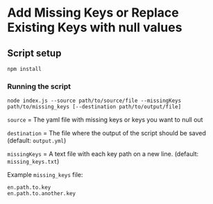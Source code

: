# Add Missing Keys or Replace Existing Keys with null values

## Script setup

```
npm install
```

### Running the script

```
node index.js --source path/to/source/file --missingKeys path/to/missing_keys [--destination path/to/output/file]
```

`source` = The yaml file with missing keys or keys you want to null out

`destination` = The file where the output of the script should be saved (default: `output.yml`)

`missingKeys` = A text file with each key path on a new line. (default: `missing_keys.txt`)

Example `missing_keys` file:

```
en.path.to.key
en.path.to.another.key
```


